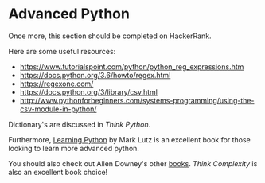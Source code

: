 # Advanced Python    

Once more, this section should be completed on HackerRank.

Here are some useful resources:

- https://www.tutorialspoint.com/python/python_reg_expressions.htm
- https://docs.python.org/3.6/howto/regex.html
- https://regexone.com/
- https://docs.python.org/3/library/csv.html
- http://www.pythonforbeginners.com/systems-programming/using-the-csv-module-in-python/

Dictionary's are discussed in _Think Python_.

Furthermore, [Learning Python](http://shop.oreilly.com/product/0636920028154.do) by Mark Lutz is an excellent book for those looking to learn more advanced python.

You should also check out Allen Downey's other [books](http://www.allendowney.com/wp/books/). _Think Complexity_ is also an excellent book choice!

